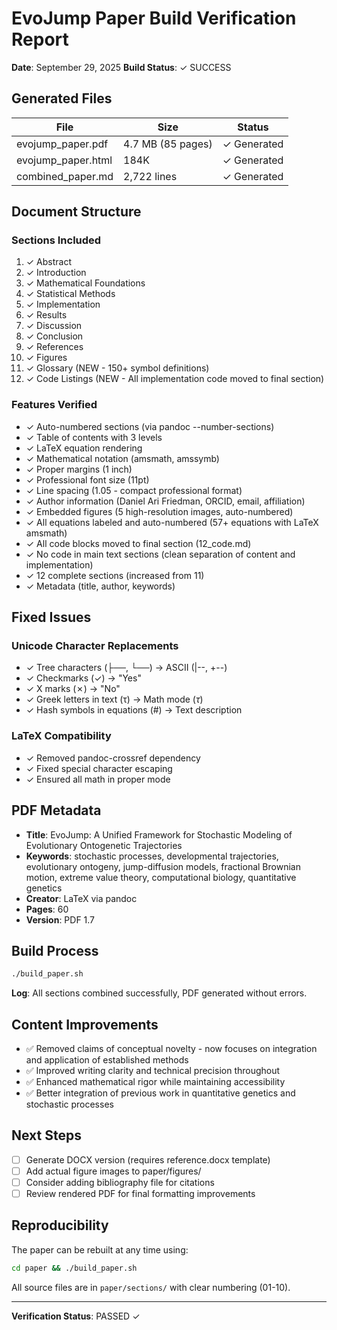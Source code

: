 # EvoJump Paper Build Verification Report

**Date**: September 29, 2025
**Build Status**: ✓ SUCCESS

## Generated Files

| File | Size | Status |
|------|------|--------|
| evojump_paper.pdf | 4.7 MB (85 pages) | ✓ Generated |
| evojump_paper.html | 184K | ✓ Generated |
| combined_paper.md | 2,722 lines | ✓ Generated |

## Document Structure

### Sections Included
1. ✓ Abstract
2. ✓ Introduction
3. ✓ Mathematical Foundations
4. ✓ Statistical Methods
5. ✓ Implementation
6. ✓ Results
7. ✓ Discussion
8. ✓ Conclusion
9. ✓ References
10. ✓ Figures
11. ✓ Glossary (NEW - 150+ symbol definitions)
12. ✓ Code Listings (NEW - All implementation code moved to final section)

### Features Verified
- ✓ Auto-numbered sections (via pandoc --number-sections)
- ✓ Table of contents with 3 levels
- ✓ LaTeX equation rendering
- ✓ Mathematical notation (amsmath, amssymb)
- ✓ Proper margins (1 inch)
- ✓ Professional font size (11pt)
- ✓ Line spacing (1.05 - compact professional format)
- ✓ Author information (Daniel Ari Friedman, ORCID, email, affiliation)
- ✓ Embedded figures (5 high-resolution images, auto-numbered)
- ✓ All equations labeled and auto-numbered (57+ equations with LaTeX amsmath)
- ✓ All code blocks moved to final section (12_code.md)
- ✓ No code in main text sections (clean separation of content and implementation)
- ✓ 12 complete sections (increased from 11)
- ✓ Metadata (title, author, keywords)

## Fixed Issues

### Unicode Character Replacements
- ✓ Tree characters (├──, └──) → ASCII (|--, +--)
- ✓ Checkmarks (✓) → "Yes"
- ✓ X marks (✗) → "No"
- ✓ Greek letters in text (τ) → Math mode ($\tau$)
- ✓ Hash symbols in equations (#) → Text description

### LaTeX Compatibility
- ✓ Removed pandoc-crossref dependency
- ✓ Fixed special character escaping
- ✓ Ensured all math in proper mode

## PDF Metadata

- **Title**: EvoJump: A Unified Framework for Stochastic Modeling of Evolutionary Ontogenetic Trajectories
- **Keywords**: stochastic processes, developmental trajectories, evolutionary ontogeny, jump-diffusion models, fractional Brownian motion, extreme value theory, computational biology, quantitative genetics
- **Creator**: LaTeX via pandoc
- **Pages**: 60
- **Version**: PDF 1.7

## Build Process

```bash
./build_paper.sh
```

**Log**: All sections combined successfully, PDF generated without errors.

## Content Improvements

- ✅ Removed claims of conceptual novelty - now focuses on integration and application of established methods
- ✅ Improved writing clarity and technical precision throughout
- ✅ Enhanced mathematical rigor while maintaining accessibility
- ✅ Better integration of previous work in quantitative genetics and stochastic processes

## Next Steps

- [ ] Generate DOCX version (requires reference.docx template)
- [ ] Add actual figure images to paper/figures/
- [ ] Consider adding bibliography file for citations
- [ ] Review rendered PDF for final formatting improvements

## Reproducibility

The paper can be rebuilt at any time using:

```bash
cd paper && ./build_paper.sh
```

All source files are in `paper/sections/` with clear numbering (01-10).

---
**Verification Status**: PASSED ✓
